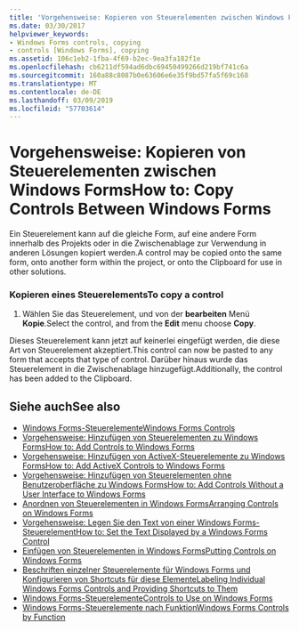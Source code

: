 ```yaml
---
title: 'Vorgehensweise: Kopieren von Steuerelementen zwischen Windows Forms'
ms.date: 03/30/2017
helpviewer_keywords:
- Windows Forms controls, copying
- controls [Windows Forms], copying
ms.assetid: 106c1eb2-1fba-4f69-b2ec-9ea3fa182f1e
ms.openlocfilehash: cb6211df594ad6dbc69450499266d219bf741c6a
ms.sourcegitcommit: 160a88c8087b0e63606e6e35f9bd57fa5f69c168
ms.translationtype: MT
ms.contentlocale: de-DE
ms.lasthandoff: 03/09/2019
ms.locfileid: "57703614"
---
```

# <a name="how-to-copy-controls-between-windows-forms"></a><span data-ttu-id="64b18-102">Vorgehensweise: Kopieren von Steuerelementen zwischen Windows Forms</span><span class="sxs-lookup"><span data-stu-id="64b18-102">How to: Copy Controls Between Windows Forms</span></span>
<span data-ttu-id="64b18-103">Ein Steuerelement kann auf die gleiche Form, auf eine andere Form innerhalb des Projekts oder in die Zwischenablage zur Verwendung in anderen Lösungen kopiert werden.</span><span class="sxs-lookup"><span data-stu-id="64b18-103">A control may be copied onto the same form, onto another form within the project, or onto the Clipboard for use in other solutions.</span></span>  
  
### <a name="to-copy-a-control"></a><span data-ttu-id="64b18-104">Kopieren eines Steuerelements</span><span class="sxs-lookup"><span data-stu-id="64b18-104">To copy a control</span></span>  
  
1.  <span data-ttu-id="64b18-105">Wählen Sie das Steuerelement, und von der **bearbeiten** Menü **Kopie**.</span><span class="sxs-lookup"><span data-stu-id="64b18-105">Select the control, and from the **Edit** menu choose **Copy**.</span></span>  
  
 <span data-ttu-id="64b18-106">Dieses Steuerelement kann jetzt auf keinerlei eingefügt werden, die diese Art von Steuerelement akzeptiert.</span><span class="sxs-lookup"><span data-stu-id="64b18-106">This control can now be pasted to any form that accepts that type of control.</span></span> <span data-ttu-id="64b18-107">Darüber hinaus wurde das Steuerelement in die Zwischenablage hinzugefügt.</span><span class="sxs-lookup"><span data-stu-id="64b18-107">Additionally, the control has been added to the Clipboard.</span></span>  
  
## <a name="see-also"></a><span data-ttu-id="64b18-108">Siehe auch</span><span class="sxs-lookup"><span data-stu-id="64b18-108">See also</span></span>
- [<span data-ttu-id="64b18-109">Windows Forms-Steuerelemente</span><span class="sxs-lookup"><span data-stu-id="64b18-109">Windows Forms Controls</span></span>](index.md)
- [<span data-ttu-id="64b18-110">Vorgehensweise: Hinzufügen von Steuerelementen zu Windows Forms</span><span class="sxs-lookup"><span data-stu-id="64b18-110">How to: Add Controls to Windows Forms</span></span>](how-to-add-controls-to-windows-forms.md)
- [<span data-ttu-id="64b18-111">Vorgehensweise: Hinzufügen von ActiveX-Steuerelemente zu Windows Forms</span><span class="sxs-lookup"><span data-stu-id="64b18-111">How to: Add ActiveX Controls to Windows Forms</span></span>](how-to-add-activex-controls-to-windows-forms.md)
- [<span data-ttu-id="64b18-112">Vorgehensweise: Hinzufügen von Steuerelementen ohne Benutzeroberfläche zu Windows Forms</span><span class="sxs-lookup"><span data-stu-id="64b18-112">How to: Add Controls Without a User Interface to Windows Forms</span></span>](how-to-add-controls-without-a-user-interface-to-windows-forms.md)
- [<span data-ttu-id="64b18-113">Anordnen von Steuerelementen in Windows Forms</span><span class="sxs-lookup"><span data-stu-id="64b18-113">Arranging Controls on Windows Forms</span></span>](arranging-controls-on-windows-forms.md)
- [<span data-ttu-id="64b18-114">Vorgehensweise: Legen Sie den Text von einer Windows Forms-Steuerelement</span><span class="sxs-lookup"><span data-stu-id="64b18-114">How to: Set the Text Displayed by a Windows Forms Control</span></span>](how-to-set-the-text-displayed-by-a-windows-forms-control.md)
- [<span data-ttu-id="64b18-115">Einfügen von Steuerelementen in Windows Forms</span><span class="sxs-lookup"><span data-stu-id="64b18-115">Putting Controls on Windows Forms</span></span>](putting-controls-on-windows-forms.md)
- [<span data-ttu-id="64b18-116">Beschriften einzelner Steuerelemente für Windows Forms und Konfigurieren von Shortcuts für diese Elemente</span><span class="sxs-lookup"><span data-stu-id="64b18-116">Labeling Individual Windows Forms Controls and Providing Shortcuts to Them</span></span>](labeling-individual-windows-forms-controls-and-providing-shortcuts-to-them.md)
- [<span data-ttu-id="64b18-117">Windows Forms-Steuerelemente</span><span class="sxs-lookup"><span data-stu-id="64b18-117">Controls to Use on Windows Forms</span></span>](controls-to-use-on-windows-forms.md)
- [<span data-ttu-id="64b18-118">Windows Forms-Steuerelemente nach Funktion</span><span class="sxs-lookup"><span data-stu-id="64b18-118">Windows Forms Controls by Function</span></span>](windows-forms-controls-by-function.md)
